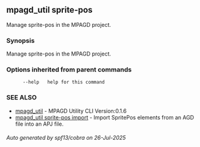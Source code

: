 ## mpagd_util sprite-pos

Manage sprite-pos in the MPAGD project.

### Synopsis

Manage sprite-pos in the MPAGD project.

### Options inherited from parent commands

```
      --help   help for this command
```

### SEE ALSO

* [mpagd_util](mpagd_util.md)	 - MPAGD Utility CLI Version:0.1.6
* [mpagd_util sprite-pos import](mpagd_util_sprite-pos_import.md)	 - Import SpritePos elements from an AGD file into an APJ file.

###### Auto generated by spf13/cobra on 26-Jul-2025
